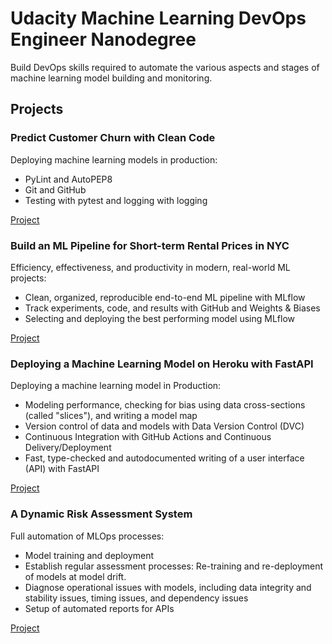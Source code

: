 # Udacity Machine Learning DevOps Engineer Nanodegree

Build DevOps skills required to automate the various aspects and stages of machine learning model building and monitoring.

## Projects

### Predict Customer Churn with Clean Code

Deploying machine learning models in production:
-	PyLint and AutoPEP8
-	Git and GitHub
-	Testing with pytest and logging with logging

[Project](https://github.com/d-kleine/Udacity_MLOps/tree/main/project1_clean_code)



### Build an ML Pipeline for Short-term Rental Prices in NYC

Efficiency, effectiveness, and productivity in modern, real-world ML projects:
-	Clean, organized, reproducible end-to-end ML pipeline with MLflow
-	Track experiments, code, and results with GitHub and Weights & Biases
-	Selecting and deploying the best performing model using MLflow

[Project](https://github.com/d-kleine/Udacity_MLOps/tree/main/project2_reproducible-ml-workflow)



### Deploying a Machine Learning Model on Heroku with FastAPI

Deploying a machine learning model in Production:
-	Modeling performance, checking for bias using data cross-sections (called "slices"), and writing a model map
-	Version control of data and models with Data Version Control (DVC) 
-	Continuous Integration with GitHub Actions and Continuous Delivery/Deployment
-	Fast, type-checked and autodocumented writing of a user interface (API) with FastAPI

[Project](https://github.com/d-kleine/Udacity_MLOps/tree/main/project3_deployment-ml-pipeline)


### A Dynamic Risk Assessment System

Full automation of MLOps processes:
-	Model training and deployment
-	Establish regular assessment processes: Re-training and re-deployment of models at model drift.
-	Diagnose operational issues with models, including data integrity and stability issues, timing issues, and dependency issues 
-	Setup of automated reports for APIs

[Project](https://github.com/d-kleine/Udacity_MLOps/tree/main/project4_model-scoring-monitoring)
